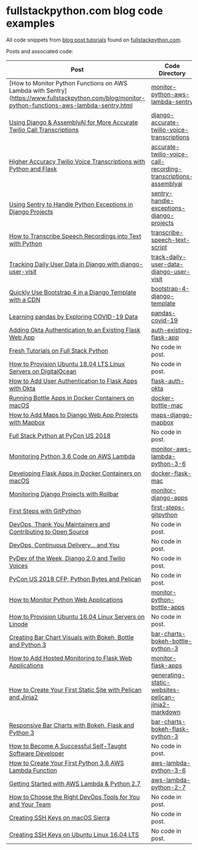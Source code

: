 # fullstackpython.com blog code examples
All code snippets from 
[blog post tutorials](https://www.fullstackpython.com/blog.html) 
found on [fullstackpython.com](https://www.fullstackpython.com/).

Posts and associated code:

|Post|Code Directory|
|---|---|
|[How to Monitor Python Functions on AWS Lambda with Sentry](https://www.fullstackpython.com/blog/monitor-python-functions-aws-lambda-sentry.html|[monitor-python-aws-lambda-sentry](./monitor-python-aws-lambda-sentry)|
|[Using Django & AssemblyAI for More Accurate Twilio Call Transcriptions](https://www.fullstackpython.com/blog/django-accurate-twilio-voice-transcriptions.html)|[django-accurate-twilio-voice-transcriptions](./django-accurate-twilio-voice-transcriptions)|
|[Higher Accuracy Twilio Voice Transcriptions with Python and Flask](https://www.fullstackpython.com/blog/accurate-twilio-voice-call-recording-transcriptions-assemblyai.html)|[accurate-twilio-voice-call-recording-transcriptions-assemblyai](./accurate-twilio-voice-call-recording-transcriptions-assemblyai)|
|[Using Sentry to Handle Python Exceptions in Django Projects](https://www.fullstackpython.com/blog/sentry-handle-exceptions-django-projects.html)|[sentry-handle-exceptions-django-projects](./sentry-handle-exceptions-django-projects)|
|[How to Transcribe Speech Recordings into Text with Python](https://www.fullstackpython.com/blog/transcribe-recordings-speech-text-assemblyai.html)|[transcribe-speech-text-script](./transcribe-speech-text-script)|
|[Tracking Daily User Data in Django with django-user-visit](https://www.fullstackpython.com/blog/track-daily-user-data-django-user-visit.html)|[track-daily-user-data-django-user-visit](./track-daily-user-data-django-user-visit)|
|[Quickly Use Bootstrap 4 in a Django Template with a CDN](https://www.fullstackpython.com/blog/bootstrap-4-django-template.html)|[bootstrap-4-django-template](./bootstrap-4-django-template)|
|[Learning pandas by Exploring COVID-19 Data](https://www.fullstackpython.com/blog/learn-pandas-basic-commands-explore-covid-19-data.html)|[pandas-covid-19](./pandas-covid-19)|
|[Adding Okta Authentication to an Existing Flask Web App](https://www.fullstackpython.com/blog/okta-user-auth-existing-flask-web-app.html)|[auth-existing-flask-app](./auth-existing-flask-app)|
|[Fresh Tutorials on Full Stack Python](https://www.fullstackpython.com/blog/fresh-tutorials-october-2018.html)|No code in post.|
|[How to Provision Ubuntu 18.04 LTS Linux Servers on DigitalOcean](https://www.fullstackpython.com/blog/provision-ubuntu-1804-linux-servers-digitalocean.html)|No code in post.|
|[How to Add User Authentication to Flask Apps with Okta](https://www.fullstackpython.com/blog/add-user-authentication-flask-apps-okta.html)|[flask-auth-okta](./flask-auth-okta)|
|[Running Bottle Apps in Docker Containers on macOS](https://www.fullstackpython.com/blog/first-steps-bottle-web-apps-docker-containers.html)|[docker-bottle-mac](./docker-bottle-mac)|
|[How to Add Maps to Django Web App Projects with Mapbox](https://www.fullstackpython.com/blog/maps-django-web-applications-projects-mapbox.html)|[maps-django-mapbox](./maps-django-mapbox)|
|[Full Stack Python at PyCon US 2018](https://www.fullstackpython.com/blog/full-stack-python-pycon-us-2018.html)|No code in post.|
|[Monitoring Python 3.6 Code on AWS Lambda](https://www.fullstackpython.com/blog/monitor-python-3-6-example-code-aws-lambda-rollbar.html)|[monitor-aws-lambda-python-3-6](./monitor-aws-lambda-python-3-6)|
|[Developing Flask Apps in Docker Containers on macOS](https://www.fullstackpython.com/blog/develop-flask-web-apps-docker-containers-macos.html)|[docker-flask-mac](./docker-flask-mac)|
|[Monitoring Django Projects with Rollbar](https://www.fullstackpython.com/blog/monitor-django-projects-web-apps-rollbar.html)|[monitor-django-apps](./monitor-django-apps)|
|[First Steps with GitPython](https://www.fullstackpython.com/blog/first-steps-gitpython.html)|[first-steps-gitpython](./first-steps-gitpython)|
|[DevOps, Thank You Maintainers and Contributing to Open Source](https://www.fullstackpython.com/blog/devops-python-maintaining-contributing-open-source.html)|No code in post.|
|[DevOps, Continuous Delivery... and You](https://www.fullstackpython.com/blog/devops-continuous-delivery-you.html)|No code in post.|
|[PyDev of the Week, Django 2.0 and Twilio Voices](https://www.fullstackpython.com/blog/pydev-week-django-2-twilio-voices.html)|No code in post.|
|[PyCon US 2018 CFP, Python Bytes and Pelican](https://www.fullstackpython.com/blog/pycon-us-2018-cfp-python-bytes-pelican.html)|No code in post.|
|[How to Monitor Python Web Applications](https://www.fullstackpython.com/blog/monitor-python-web-applications.html)|[monitor-python-bottle-apps](https://github.com/fullstackpython/blog-code-examples/tree/master/monitor-python-bottle-apps)|
|[How to Provision Ubuntu 16.04 Linux Servers on Linode](https://www.fullstackpython.com/blog/provision-ubuntu-linux-servers-linode.html)|No code in post.|
|[Creating Bar Chart Visuals with Bokeh, Bottle and Python 3](https://www.fullstackpython.com/blog/python-bottle-bokeh-bar-charts.html)|[bar-charts-bokeh-bottle-python-3](https://github.com/fullstackpython/blog-code-examples/tree/master/bar-charts-bokeh-bottle-python-3)|
|[How to Add Hosted Monitoring to Flask Web Applications](https://www.fullstackpython.com/blog/hosted-monitoring-flask-web-apps.html)|[monitor-flask-apps](https://github.com/fullstackpython/blog-code-examples/tree/master/monitor-flask-apps)|
|[How to Create Your First Static Site with Pelican and Jinja2](https://www.fullstackpython.com/blog/generating-static-websites-pelican-jinja2-markdown.html)|[generating-static-websites-pelican-jinja2-markdown](https://github.com/fullstackpython/blog-code-examples/tree/master/generating-static-websites-pelican-jinja2-markdown)|
|[Responsive Bar Charts with Bokeh, Flask and Python 3](https://www.fullstackpython.com/blog/responsive-bar-charts-bokeh-flask-python-3.html)|[bar-charts-bokeh-flask-python-3](https://github.com/fullstackpython/blog-code-examples/tree/master/bar-charts-bokeh-flask-python-3)|
|[How to Become A Successful Self-Taught Software Developer](https://www.fullstackpython.com/blog/become-successful-self-taught-software-developer.html)|No code in post.|
|[How to Create Your First Python 3.6 AWS Lambda Function](https://www.fullstackpython.com/blog/aws-lambda-python-3-6.html)|[aws-lambda-python-3-6](https://github.com/fullstackpython/blog-code-examples/tree/master/aws-lambda-python-3-6)|
|[Getting Started with AWS Lambda & Python 2.7](https://www.fullstackpython.com/blog/aws-lambda-python-2-7.html)|[aws-lambda-python-2-7](https://github.com/fullstackpython/blog-code-examples/tree/master/aws-lambda-python-2-7)|
|[How to Choose the Right DevOps Tools for You and Your Team](https://www.fullstackpython.com/blog/choose-right-devops-tools.html)|No code in post.|
|[Creating SSH Keys on macOS Sierra](https://www.fullstackpython.com/blog/ssh-keys-macos-sierra.html)|No code in post.|
|[Creating SSH Keys on Ubuntu Linux 16.04 LTS](https://www.fullstackpython.com/blog/ssh-keys-ubuntu-linux.html)|No code in post.|

